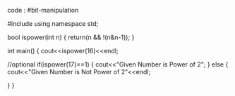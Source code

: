 code : #bit-manipulation 

#include <iostream>
using namespace std;

bool ispower(int n)
{
  return(n && !(n&n-1));
}

int main() 
{ 
  cout<<ispower(16)<<endl;
 
 //optional
  if(ispower(17)==1)
  {
    cout<<"Given Number is Power of 2";
  }
  else 
  {
    cout<<"Given Number is Not Power of 2"<<endl;
    
  }
}